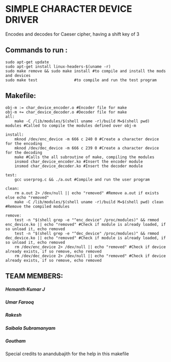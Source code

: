 # SIMPLE CHARACTER DEVICE DRIVER

Encodes and decodes for Caeser cipher, having a shift key of 3

## Commands to run : 
```
sudo apt-get update
sudo apt-get install linux-headers-$(uname -r)
sudo make remove && sudo make install #to compile and install the mods and devices
sudo make test 			      #to compile and run the test program
```
## Makefile: 
```
obj-m := char_device_encoder.o #Encoder file for make
obj-m += char_device_decoder.o #Decoder file for make
all:
	make -C /lib/modules/$(shell uname -r)/build M=$(shell pwd) modules #Called to compile the modules defined over obj-m

install:
	mknod /dev/enc_device -m 666 c 240 0 #Create a character device for the encoding
	mknod /dev/dec_device -m 666 c 239 0 #Create a character device for the decoding
	make #Calls the all subroutine of make, compiling the modules
	insmod char_device_encoder.ko #Insert the encoder module
	insmod char_device_decoder.ko #Insert the decoder module

test:
	gcc userprog.c && ./a.out #Compile and run the user program

clean:
	rm a.out 2> /dev/null || echo "removed" #Remove a.out if exists else echo "removed" 
	make -C /lib/modules/$(shell uname -r)/build M=$(shell pwd) clean #Remove the compiled modules

remove:
	test -n "$(shell grep -e "^enc_device" /proc/modules)" && rmmod enc_device.ko || echo "removed" #Check if module is already loaded, if so unload it, echo removed
	test -n "$(shell grep -e "^dec_device" /proc/modules)" && rmmod dec_device.ko || echo "removed" #Check if module is already loaded, if so unload it, echo removed
	rm /dev/enc_device 2> /dev/null || echo "removed" #Check if device already exists, if so remove, echo removed
	rm /dev/dec_device 2> /dev/null || echo "removed" #Check if device already exists, if so remove, echo removed
```
## TEAM MEMBERS:
##### Hemanth Kumar J
##### Umar Farooq
##### Rakesh
##### Saibala Subramanyam
##### Goutham


Special credits to anandubajith for the help in this makefile
